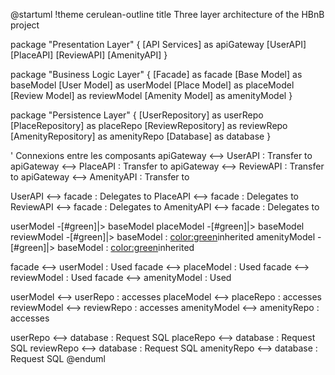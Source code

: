 @startuml
!theme cerulean-outline
title Three layer architecture of the HBnB project

package "Presentation Layer" {
    [API Services] as apiGateway
    [UserAPI]
    [PlaceAPI]
    [ReviewAPI]
    [AmenityAPI]
}

package "Business Logic Layer" {
    [Facade] as facade
    [Base Model] as baseModel
    [User Model] as userModel
    [Place Model] as placeModel
    [Review Model] as reviewModel
    [Amenity Model] as amenityModel
}

package "Persistence Layer" {
    [UserRepository] as userRepo
    [PlaceRepository] as placeRepo
    [ReviewRepository] as reviewRepo
    [AmenityRepository] as amenityRepo
    [Database] as database
}

' Connexions entre les composants
apiGateway <--> UserAPI : Transfer to
apiGateway <--> PlaceAPI : Transfer to
apiGateway <--> ReviewAPI : Transfer to
apiGateway <--> AmenityAPI : Transfer to

UserAPI <--> facade : Delegates to
PlaceAPI <--> facade : Delegates to
ReviewAPI <--> facade : Delegates to
AmenityAPI <--> facade : Delegates to

userModel -[#green]|> baseModel
placeModel -[#green]|> baseModel
reviewModel -[#green]|> baseModel : <color:green>inherited 
amenityModel -[#green]|> baseModel : <color:green>inherited


facade <--> userModel : Used
facade <--> placeModel : Used
facade <--> reviewModel : Used
facade <--> amenityModel : Used

userModel <--> userRepo : accesses
placeModel <--> placeRepo : accesses
reviewModel <--> reviewRepo : accesses
amenityModel <--> amenityRepo : accesses
 
userRepo <--> database : Request SQL
placeRepo <--> database : Request SQL
reviewRepo <--> database : Request SQL
amenityRepo <--> database : Request SQL
@enduml
